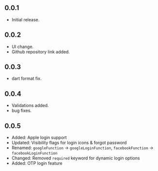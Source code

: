 ## 0.0.1
* Initial release.

## 0.0.2
- UI change.
- Github repository link added.

## 0.0.3
- dart format fix.

## 0.0.4
- Validations added.
- bug fixes.

## 0.0.5
- Added: Apple login support
- Updated: Visibility flags for login icons & forgot password
- Renamed: `googleFunction` → `googleLoginFunction`, `facebookFunction` → `facebookLoginFunction`
- Changed: Removed `required` keyword for dynamic login options
- Added: OTP login feature
